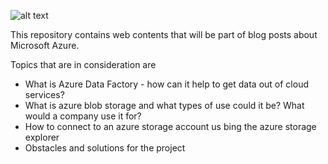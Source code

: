 ![alt text][logo]

[logo]: https://upload.wikimedia.org/wikipedia/commons/thumb/a/a8/Microsoft_Azure_Logo.svg/187px-Microsoft_Azure_Logo.svg.png "Microsoft Azure"
This repository contains web contents that will be part of blog posts about Microsoft Azure.

Topics that are in consideration are
- What is Azure Data Factory - how can it help to get data out of cloud services?
- What is azure blob storage and what types of use could it be?  What would a company use it for?
- How to connect to an azure storage account us bing the azure storage explorer
- Obstacles and solutions for the project
